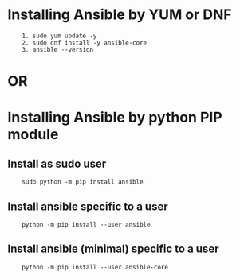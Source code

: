 # Installing Ansible by YUM or DNF
        1. sudo yum update -y
        2. sudo dnf install -y ansible-core 
        3. ansible --version

# OR

# Installing Ansible by python PIP module

##  Install as sudo user

        sudo python -m pip install ansible

##  Install ansible specific to a user

        python -m pip install --user ansible

##  Install ansible (minimal) specific to a user

        python -m pip install --user ansible-core
